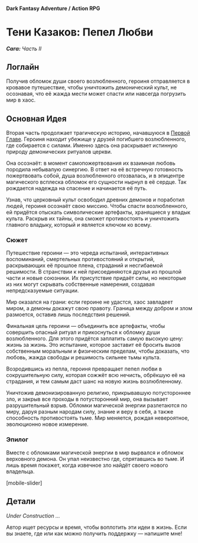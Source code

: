 #### Dark Fantasy Adventure / Action RPG

# Тени Казаков: Пепел Любви

***Сага:** Часть II*

## Логлайн

Получив обломок души своего возлюбленного, героиня отправляется в кровавое путешествие, чтобы уничтожить демонический культ, не осознавая, что её жажда мести может спасти или навсегда погрузить мир в хаос.

## Основная Идея

Вторая часть продолжает трагическую историю, начавшуюся в [Первой Главе](/cossacks-saga-1). Героиня находит убежище у друзей погибшего возлюбленного, где собирается с силами. Именно здесь она раскрывает истинную природу демонических ритуалов церкви.

Она осознаёт: в момент самопожертвования их взаимная любовь породила небывалую синергию. В ответ на её встречную готовность пожертвовать собой, душа возлюбленного отозвалась, и в эпицентре магического всплеска обломок его сущности нырнул в её сердце. Так рождается надежда на спасение и начинается её путь.

Узнав, что церковный культ освободил древних демонов и поработил людей, героиня осознаёт свою миссию. Чтобы спасти возлюбленного, ей придётся отыскать символические артефакты, хранящиеся у владык культа. Раскрыв их тайны, она сможет противостоять и уничтожить главного владыку, который и является ключом ко всему.

### Сюжет

Путешествие героини — это череда испытаний, интерактивных воспоминаний, смертельных противостояний и открытий, раскрывающих её прошлое плена, страданий и несгибаемой решимости. В странствии к ней присоединяются друзья из прошлой части и новые союзники. Их присутствие придаёт силы, но некоторые из них могут скрывать собственные намерения, создавая непредсказуемые ситуации.

Мир оказался на грани: если героине не удастся, хаос завладеет миром, а демоны докажут свою правоту. Граница между добром и злом размоется, оставив лишь последствия решений.

Финальная цель героини — объединить все артефакты, чтобы совершить опасный ритуал и прикоснуться к обломку души возлюбленного. Для этого придётся заплатить самую высокую цену: жизнь за жизнь. Это испытание, которое заставит её бросить вызов собственным моральным и физическим пределам, чтобы доказать, что любовь, жажда свободы и решимость сильнее тьмы культа.

Возродившись из пепла, героиня превращает пепел любви в сокрушительную силу, которая сожжёт всю нечисть, обрёкшую её на страдания, и тем самым даст шанс на новую жизнь возлюбленному.

Уничтожив демонизированную религию, прикрывавшую потустороннее зло, и закрыв все проходы в потусторонний мир, она вызывает разрушительный взрыв. Обломки магической энергии разлетаются по миру, даруя разным народам силу, знание и веру в себя, а также способность противостоять тьме. Мир меняется, рождая невероятное, эволюционно новое измерение.

### Эпилог

Вместе с обломками магической энергии в мир вырвался и обломок верховного демона. Он упал неизвестно где, спрятавшись во тьме. И лишь время покажет, когда извечное зло найдёт своего нового владельца.

[mobile-slider]

## Детали

*Under Construction …*

Автор ищет ресурсы и время, чтобы воплотить эти идеи в жизнь. Если вы знаете, где или как можно получить поддержку — напишите мне!